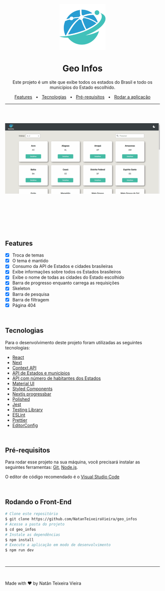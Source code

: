 <div align="center">
  <img alt="" src="./public/images/favicon.png" width="150" height="150" >
</div>
<h1 align="center">Geo Infos</h1>

<p align="center">
  Este projeto é um site que exibe todos os estados do Brasil e todo os municípios do Estado escolhido.
</p>

<p align="center">
    <a href="#features">Features</a> &nbsp;&nbsp;•&nbsp;&nbsp;
    <a href="#tecnologias">Tecnologias</a> &nbsp;&nbsp;•&nbsp;&nbsp;
    <a href="#pré-requisitos">Pré-requisitos</a> &nbsp;&nbsp;•&nbsp;&nbsp;
    <a href="#rodando-o-front-end">Rodar a aplicação</a>
</p>

---

<br><br>

<div align="center">
    <img alt="" src="./.github/geoinfosHome.gif">
    <br><br>
    <img alt="" src="./.github/geoinfosHomeToStates.gif">
    <br><br>
    <img alt="" src="./.github/geoinfosThemeSwitch.gif">
</div>

<br><br>

## Features

- [x] Troca de temas
- [x] O tema é mantido
- [x] Consumo da API de Estados e cidades brasileiras
- [x] Exibe informações sobre todos os Estados brasileiros
- [x] Exibe o nome de todas as cidades do Estado escolhido
- [x] Barra de progresso enquanto carrega as requisições
- [x] Skeleton
- [x] Barra de pesquisa
- [x] Barra de filtragem
- [x] Página 404

<br>

## Tecnologias

Para o desenvolvimento deste projeto foram utilizadas as seguintes tecnologias:

- [React](https://reactjs.org/)
- [Next](https://nextjs.org/)
- [Context API](https://react.dev/reference/react/useContext)
- [API de Estados e municípios](https://brasilapi.com.br/)
- [API com número de habitantes dos Estados](https://www.geonames.org/)
- [Material UI](https://mui.com/)
- [Styled Components](https://styled-components.com/)
- [Nextjs progressbar](https://github.com/apal21/nextjs-progressbar)
- [Polished](https://polished.js.org/)
- [Jest](https://jestjs.io/pt-BR/)
- [Testing Library](https://testing-library.com/)
- [ESLint](https://eslint.org/)
- [Prettier](https://prettier.io/)
- [EditorConfig](https://prettier.io/)

<br>

## Pré-requisitos

Para rodar esse projeto na sua máquina, você precisará instalar as seguintes ferramentas: [Git](https://git-scm.com), [Node.js](https://nodejs.org/en/).

O editor de código recomendado é o [Visual Studio Code](https://code.visualstudio.com/)

<br>

## Rodando o Front-End

```bash
# Clone este repositório
$ git clone https://github.com/NatanTeixeiraVieira/geo_infos
# Acesse a pasta do projeto
$ cd geo_infos
# Instale as dependências
$ npm install
# Execute a aplicação em modo de desenvolvimento
$ npm run dev
```

<br>

---

<br>

Made with ❤️ by Natãn Teixeira Vieira
